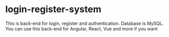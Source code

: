 # login-register-system
This is back-end for login, register and authentication. Database is MySQL. 
You can use this back-end for Angular, React, Vue and more if you want
